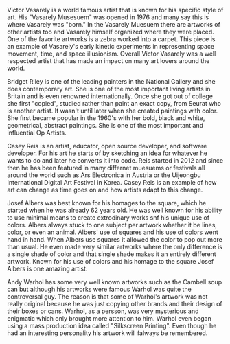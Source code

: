Victor Vasarely is a world famous artist that is known for his specific style of art. His "Vasarely Musesuem" was opened in 1976 and many say this is where Vasarely was "born." In the Vasarely Muesuem there are artworks of other artists too and Vasarely himself organized where they were placed. One of the favorite artworks is a zebra worked into a carpet. This piece is an example of Vasarely's early kinetic experiments in representing space movement, time, and space illusionism. Overall Victor Vasarely was a well respected artist that has made an impact on many art lovers around the world.

Bridget Riley is one of the leading painters in the National Gallery and she does contemporary art. She is one of the most important living artists in Britain and is even renowned internationally. Once she got out of college she first "copied", studied rather than paint an exact copy, from Seurat who is another artist. It wasn't until later when she created paintings with color. She first became popular in the 1960's with her bold, black and white, geometrical, abstract paintings. She is one of the most important and influential Op Artists.

Casey Reis is an artist, educator, open source developer, and software developer. For his art he starts of by sketching an idea for whatever he wants to do and later he converts it into code. Reis started in 2012 and since then he has been featured in many differnet muesuems or festivals all around the world such as Ars Electronica in Austria or the Uijeongbu International Digital Art Festival in Korea. Casey Reis is an example of how art can change as time goes on and how artists adapt to this change.

Josef Albers was best known for his homages to the square, which he started when he was already 62 years old. He was well known for his ability to use minimal means to create extrodinary works snf his unique use of colors. Albers always stuck to one subject per artwork whether it be lines, color, or even an animal. Albers' use of squares and his use of colors went hand in hand. When Albers use squares it allowed the color to pop out more than usual. He even made very similar artworks where the only difference is a single shade of color and that single shade makes it an entirely different artwork. Known for his use of colors and his homage to the square Josef Albers is one amazing artist.

Andy Warhol has some very well known artworks such as the Cambell soup can but although his artworks were famous Warhol was quite the controversal guy. The reason is that some of Warhol's artwork was not really original because he was just copying other brands and their design of their boxes or cans. Warhol, as a persson, was very mysterious and enigmatic which only brought more attention to him. Warhol even began using a mass production idea called "Silkscreen Printing". Even though he had an interesting personality his artwork will falways be remembered.
